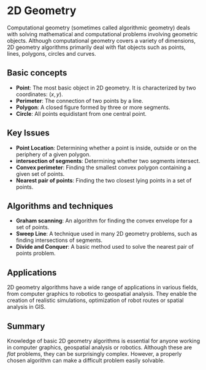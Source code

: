 # 2D Geometry

Computational geometry (sometimes called algorithmic geometry) deals with solving mathematical and computational problems involving geometric objects. Although computational geometry covers a variety of dimensions, 2D geometry algorithms primarily deal with flat objects such as points, lines, polygons, circles and curves.

## Basic concepts

- **Point**: The most basic object in 2D geometry. It is characterized by two coordinates: $(x, y)$.
- **Perimeter**: The connection of two points by a line.
- **Polygon**: A closed figure formed by three or more segments.
- **Circle**: All points equidistant from one central point.

## Key Issues

- **Point Location**: Determining whether a point is inside, outside or on the periphery of a given polygon.
- **intersection of segments**: Determining whether two segments intersect.
- **Convex perimeter**: Finding the smallest convex polygon containing a given set of points.
- **Nearest pair of points**: Finding the two closest lying points in a set of points.

## Algorithms and techniques

- **Graham scanning**: An algorithm for finding the convex envelope for a set of points.
- **Sweep Line**: A technique used in many 2D geometry problems, such as finding intersections of segments.
- **Divide and Conquer**: A basic method used to solve the nearest pair of points problem.

## Applications

2D geometry algorithms have a wide range of applications in various fields, from computer graphics to robotics to geospatial analysis. They enable the creation of realistic simulations, optimization of robot routes or spatial analysis in GIS.

## Summary

Knowledge of basic 2D geometry algorithms is essential for anyone working in computer graphics, geospatial analysis or robotics. Although these are *flat* problems, they can be surprisingly complex. However, a properly chosen algorithm can make a difficult problem easily solvable.
